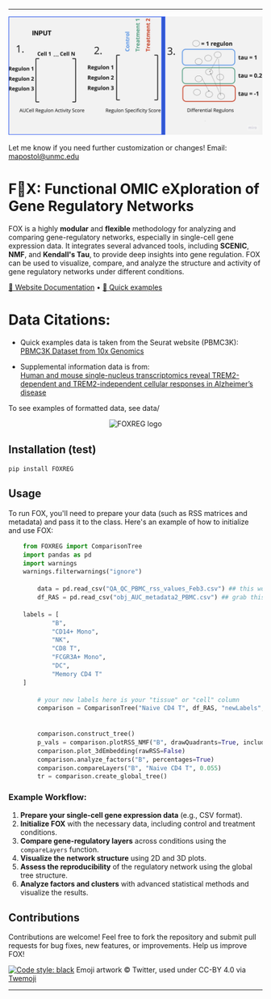 
---
![alt text](docs/image_cover.jpg)

Let me know if you need further customization or changes! Email: mapostol@unmc.edu

# F🦊X: **F**unctional OMIC  e**X**ploration of Gene Regulatory Networks

FOX is a highly **modular** and **flexible** methodology for analyzing and comparing gene-regulatory networks, especially in single-cell gene expression data. It integrates several advanced tools, including **SCENIC**, **NMF**, and **Kendall's Tau**, to provide deep insights into gene regulation. FOX can be used to visualize, compare, and analyze the structure and activity of gene regulatory networks under different conditions.

[📘 Website Documentation](https://howard-fox-lab.github.io/FOX-Functional-OMIC-eXploration/) • [🦊 Quick examples](https://howard-fox-lab.github.io/FOX-Functional-OMIC-eXploration/Test_group_final.html) 

# Data Citations:

- Quick examples data is taken from the Seurat website (PBMC3K):  
  [PBMC3K Dataset from 10x Genomics](https://cf.10xgenomics.com/samples/cell/pbmc3k/pbmc3k_filtered_gene_bc_matrices.tar.gz)

- Supplemental information data is from:  
  [Human and mouse single-nucleus transcriptomics reveal TREM2-dependent and TREM2-independent cellular responses in Alzheimer’s disease](https://www.nature.com/articles/s41591-019-0695-9)


To see examples of formatted data, see data/

<p align="center">
  <img src="https://em-content.zobj.net/source/twitter/376/fox_1f98a.png" width="100" alt="FOXREG logo"/>
</p>

## Installation (test)

	pip install FOXREG


## Usage

To run FOX, you'll need to prepare your data (such as RSS matrices and metadata) and pass it to the class. Here's an example of how to initialize and use FOX:

```python
	from FOXREG import ComparisonTree
	import pandas as pd
	import warnings
	warnings.filterwarnings("ignore")

        data = pd.read_csv("QA_QC_PBMC_rss_values_Feb3.csv") ## this would be one comparison (RSS)
        df_RAS = pd.read_csv("obj_AUC_metadata2_PBMC.csv") ## grab this from your SCENIC stuff, include ALL METADATA AUC AND cellLabels

	labels = [
    		"B",
    		"CD14+ Mono",
    		"NK",
    		"CD8 T",
    		"FCGR3A+ Mono",
    		"DC",
    		"Memory CD4 T"
	]

        # your new labels here is your "tissue" or "cell" column
        comparison = ComparisonTree("Naive CD4 T", df_RAS, "newLabels", data, labels, "Unnamed: 0", "3.5_AUCellThresholds_Info_PVMC_QA_QC.tsv")


        comparison.construct_tree() 
        p_vals = comparison.plotRSS_NMF("B", drawQuadrants=True, include_pvals=True)
        comparison.plot_3dEmbedding(rawRSS=False)
        comparison.analyze_factors("B", percentages=True)
        comparison.compareLayers("B", "Naive CD4 T", 0.055)
        tr = comparison.create_global_tree()
```


### Example Workflow:
1. **Prepare your single-cell gene expression data** (e.g., CSV format).
2. **Initialize FOX** with the necessary data, including control and treatment conditions.
3. **Compare gene-regulatory layers** across conditions using the `compareLayers` function.
4. **Visualize the network structure** using 2D and 3D plots.
5. **Assess the reproducibility** of the regulatory network using the global tree structure.
6. **Analyze factors and clusters** with advanced statistical methods and visualize the results.

## Contributions

Contributions are welcome! Feel free to fork the repository and submit pull requests for bug fixes, new features, or improvements. Help us improve FOX!

[![Code style: black](https://img.shields.io/badge/code%20style-black-000000.svg)](https://github.com/psf/black)
Emoji artwork © Twitter, used under CC-BY 4.0 via [Twemoji](https://twemoji.twitter.com/)

---

